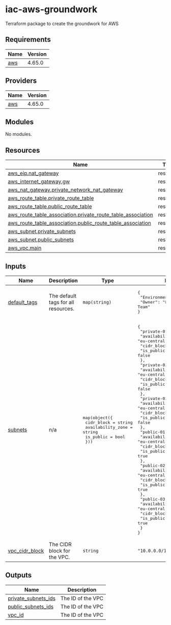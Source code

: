 # iac-aws-groundwork
Terraform package to create the groundwork for AWS
## Requirements

| Name | Version |
|------|---------|
| <a name="requirement_aws"></a> [aws](#requirement\_aws) | 4.65.0 |

## Providers

| Name | Version |
|------|---------|
| <a name="provider_aws"></a> [aws](#provider\_aws) | 4.65.0 |

## Modules

No modules.

## Resources

| Name | Type |
|------|------|
| [aws_eip.nat_gateway](https://registry.terraform.io/providers/hashicorp/aws/4.65.0/docs/resources/eip) | resource |
| [aws_internet_gateway.gw](https://registry.terraform.io/providers/hashicorp/aws/4.65.0/docs/resources/internet_gateway) | resource |
| [aws_nat_gateway.private_network_nat_gateway](https://registry.terraform.io/providers/hashicorp/aws/4.65.0/docs/resources/nat_gateway) | resource |
| [aws_route_table.private_route_table](https://registry.terraform.io/providers/hashicorp/aws/4.65.0/docs/resources/route_table) | resource |
| [aws_route_table.public_route_table](https://registry.terraform.io/providers/hashicorp/aws/4.65.0/docs/resources/route_table) | resource |
| [aws_route_table_association.private_route_table_association](https://registry.terraform.io/providers/hashicorp/aws/4.65.0/docs/resources/route_table_association) | resource |
| [aws_route_table_association.public_route_table_association](https://registry.terraform.io/providers/hashicorp/aws/4.65.0/docs/resources/route_table_association) | resource |
| [aws_subnet.private_subnets](https://registry.terraform.io/providers/hashicorp/aws/4.65.0/docs/resources/subnet) | resource |
| [aws_subnet.public_subnets](https://registry.terraform.io/providers/hashicorp/aws/4.65.0/docs/resources/subnet) | resource |
| [aws_vpc.main](https://registry.terraform.io/providers/hashicorp/aws/4.65.0/docs/resources/vpc) | resource |

## Inputs

| Name | Description | Type | Default | Required |
|------|-------------|------|---------|:--------:|
| <a name="input_default_tags"></a> [default\_tags](#input\_default\_tags) | The default tags for all resources. | `map(string)` | <pre>{<br>  "Environment": "Dev",<br>  "Owner": "DevOps Team"<br>}</pre> | no |
| <a name="input_subnets"></a> [subnets](#input\_subnets) | n/a | <pre>map(object({<br>    cidr_block        = string<br>    availability_zone = string<br>    is_public         = bool<br>  }))</pre> | <pre>{<br>  "private-01": {<br>    "availability_zone": "eu-central-1a",<br>    "cidr_block": "10.0.3.0/24",<br>    "is_public": false<br>  },<br>  "private-02": {<br>    "availability_zone": "eu-central-1b",<br>    "cidr_block": "10.0.4.0/24",<br>    "is_public": false<br>  },<br>  "private-03": {<br>    "availability_zone": "eu-central-1c",<br>    "cidr_block": "10.0.5.0/24",<br>    "is_public": false<br>  },<br>  "public-01": {<br>    "availability_zone": "eu-central-1a",<br>    "cidr_block": "10.0.0.0/24",<br>    "is_public": true<br>  },<br>  "public-02": {<br>    "availability_zone": "eu-central-1b",<br>    "cidr_block": "10.0.1.0/24",<br>    "is_public": true<br>  },<br>  "public-03": {<br>    "availability_zone": "eu-central-1c",<br>    "cidr_block": "10.0.2.0/24",<br>    "is_public": true<br>  }<br>}</pre> | no |
| <a name="input_vpc_cidr_block"></a> [vpc\_cidr\_block](#input\_vpc\_cidr\_block) | The CIDR block for the VPC. | `string` | `"10.0.0.0/16"` | no |

## Outputs

| Name | Description |
|------|-------------|
| <a name="output_private_subnets_ids"></a> [private\_subnets\_ids](#output\_private\_subnets\_ids) | The ID of the VPC |
| <a name="output_public_subnets_ids"></a> [public\_subnets\_ids](#output\_public\_subnets\_ids) | The ID of the VPC |
| <a name="output_vpc_id"></a> [vpc\_id](#output\_vpc\_id) | The ID of the VPC |
